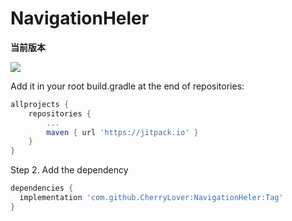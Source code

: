 # NavigationHeler

**当前版本**

[![](https://jitpack.io/v/CherryLover/NavigationHeler.svg)](https://jitpack.io/#CherryLover/NavigationHeler)

Add it in your root build.gradle at the end of repositories:

```groovy
allprojects {
	repositories {
		...
		maven { url 'https://jitpack.io' }
	}
}
```
Step 2. Add the dependency

```groovy
dependencies {
  implementation 'com.github.CherryLover:NavigationHeler:Tag'
}
```

